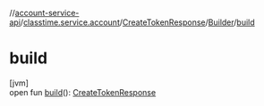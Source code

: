//[account-service-api](../../../../index.md)/[classtime.service.account](../../index.md)/[CreateTokenResponse](../index.md)/[Builder](index.md)/[build](build.md)

# build

[jvm]\
open fun [build](build.md)(): [CreateTokenResponse](../index.md)
